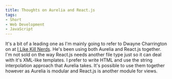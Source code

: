 ```yaml
---
title: Thoughts on Aurelia and React.js
tags:
- Short
- Web Development
- JavaScript
---
```


It's a bit of a leading one as I'm mainly going to refer to Dwayne Charrington on at 
[I Like Kill Nerds](http://ilikekillnerds.com/2015/03/aurelia-vs-react-js-based-on-actual-use/). He's been using both Aurelia and React.js together. I'm not sold on the way React.js needs another file type just so it can deal with it's XML-like templates. I prefer to write HTML and use the string interpolation approach that Aurelia takes. It's possible to use them together however as Aurelia is modular and React.js is another module for views.
